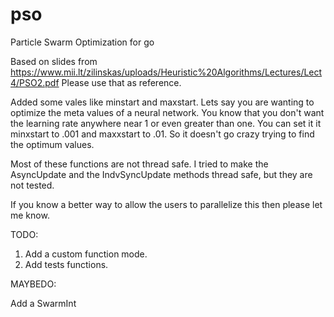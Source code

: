 # pso
Particle Swarm Optimization for go

Based on slides from https://www.mii.lt/zilinskas/uploads/Heuristic%20Algorithms/Lectures/Lect4/PSO2.pdf  Please use that as reference.  

Added some vales like minstart and maxstart.  Lets say you are wanting to optimize the meta values of a neural network.  You know that you don't want the learning rate anywhere near 1 or even greater than one.  You can set it it minxstart to .001 and maxxstart to .01. So it doesn't go crazy trying to find the optimum values.  

Most of these functions are not thread safe.  I tried to make the AsyncUpdate and the IndvSyncUpdate methods thread safe, but they are not tested.  

If you know a better way to allow the users to parallelize this then please let me know.

TODO:

1) Add a custom function mode.
2) Add tests functions.


MAYBEDO:

Add a SwarmInt